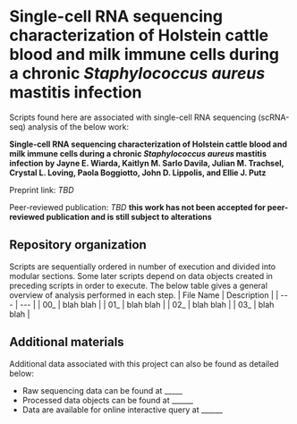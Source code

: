 # Single-cell RNA sequencing characterization of Holstein cattle blood and milk immune cells during a chronic *Staphylococcus aureus* mastitis infection

Scripts found here are associated with single-cell RNA sequencing (scRNA-seq) analysis of the below work:

**Single-cell RNA sequencing characterization of Holstein cattle blood and milk immune cells during a chronic *Staphylococcus aureus* mastitis infection by Jayne E. Wiarda, Kaitlyn M. Sarlo Davila, Julian M. Trachsel, Crystal L. Loving, Paola Boggiotto, John D. Lippolis, and Ellie J. Putz**

Preprint link: *TBD*

Peer-reviewed publication: *TBD* **this work has not been accepted for peer-reviewed publication and is still subject to alterations**

## Repository organization
Scripts are sequentially ordered in number of execution and divided into modular sections. Some later scripts depend on data objects created in preceding scripts in order to execute. The below table gives a general overview of analysis performed in each step.
| File Name | Description |
| --- | --- |
| 00_ | blah blah |
| 01_ | blah blah |
| 02_ | blah blah |
| 03_ | blah blah |

## Additional materials
Additional data associated with this project can also be found as detailed below:
* Raw sequencing data can be found at _____
* Processed data objects can be found at ______
* Data are available for online interactive query at ______
